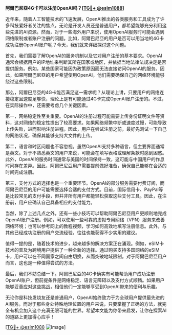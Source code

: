 **阿爾巴尼亞4G卡可以注册OpenAI吗？[[TG💪+ @esim1088](https://t.me/s/esim1088)]**

近年来，随着人工智能技术的飞速发展，OpenAI推出的各类服务和工具成为了许多科技爱好者关注的焦点。无论是开发人员还是普通用户，都希望能够充分利用这些先进的AI资源。然而，对于一些海外用户来说，使用OpenAI服务时可能会遇到网络限制或者账户注册的问题。比如，阿爾巴尼亞的用户是否可以用当地的4G卡成功注册OpenAI账户呢？今天，我们就来详细探讨这个问题。

首先，我们需要了解OpenAI的服务机制以及它对用户注册的基本要求。OpenAI通常会根据用户的IP地址来判断其所在国家或地区，并依据当地法律法规决定是否提供服务。例如，某些国家可能因为政策原因而无法直接访问OpenAI的服务。因此，如果阿爾巴尼亞的用户希望使用OpenAI，他们需要确保自己的网络环境能够绕过这些限制。

那么，阿爾巴尼亞的4G卡能否满足这一需求呢？从理论上讲，只要用户的网络连接稳定且速度足够快，理论上是有可能通过4G卡完成OpenAI账户注册的。不过，在实际操作中，还需要考虑几个关键因素。

第一，网络稳定性至关重要。OpenAI的注册过程可能需要上传身份证明文件等资料，这对网络的稳定性提出了较高要求。如果网络频繁中断或速度过慢，可能导致上传失败，进而影响注册进程。因此，用户在尝试注册之前，最好先测试一下自己的网络状况，确保其能够支持大文件的上传。

第二，语言和时区问题也不容忽视。虽然OpenAI支持多种语言，但主要界面通常是英文。对于不熟悉英文的用户来说，可能会在填写表格或理解条款时感到困惑。此外，OpenAI的服务时间通常与美国的时间保持一致，这可能与中国用户的作息时间存在差异。因此，阿爾巴尼亞用户需要提前做好准备，确保自己能够在合适的时间完成注册。

第三，支付方式的选择也是一个重要环节。OpenAI的部分服务需要付费订阅，而阿爾巴尼亞的用户可能需要选择合适的支付方式。目前，国际信用卡、PayPal等是比较常见的支付手段，但并非所有用户都能轻松获取这些支付工具。因此，在注册前，用户应确认自己具备相应的支付能力。

当然，除了上述几点之外，还有一些小技巧可以帮助阿爾巴尼亞用户更顺利地完成OpenAI账户注册。例如，可以使用一些可靠的虚拟专用网络（VPN）服务来改善网络环境；也可以参考网上的教程视频，学习如何高效地填写注册信息。此外，与其他已经成功注册的用户交流经验，往往也能获得不少实用的建议。

值得一提的是，随着技术的进步，越来越多的解决方案正在涌现。例如，eSIM卡技术的普及为跨境用户提供了一种全新的选择。通过购买支持多国网络的eSIM卡，用户可以在不同国家之间自由切换，从而突破地域限制。对于阿爾巴尼亞用户而言，这也是一种值得尝试的方法。

最后，我们不妨总结一下。阿爾巴尼亞的4G卡确实有可能帮助用户成功注册OpenAI账户，但前提条件是网络稳定、语言无障碍以及支付方式顺畅。如果用户能够妥善应对这些挑战，相信他们一定能够享受到OpenAI带来的便利与乐趣。

无论你是科技发烧友还是普通用户，OpenAI始终致力于为全球用户提供最先进的AI服务。而对于那些身处特殊地理位置的用户来说，只要掌握了正确的方法，就完全有机会加入这个充满无限可能的世界。希望本文能为你带来启发，让你在探索AI的道路上更加得心应手！

[[TG💪+ @esim1088](https://t.me/s/esim1088) ![Image](https://i.postimg.cc/4NQfJmqS/Snipaste-2025-05-13-00-14-12.png)]